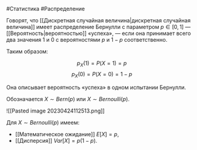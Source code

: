 #Статистика #Распределение 

Говорят, что [[Дискретная случайная величина|дискретная случайная величина]] имеет распределение Бернулли c параметром $p∈[0, 1]$ — [[Вероятность|вероятностью]] «успеха», — если она принимает всего два значения $1$ и $0$ с вероятностями $p$ и $1−p$ соответственно.

Таким образом:

$$p_X​(1)=P(X=1)=p$$$$p_X​(0)=P(X=0)=1−p$$

Она описывает вероятность «успеха» в одном испытании Бернулли.

Обозначается $X∼Bern(p)$ или $X∼Bernoulli(p)$.

![[Pasted image 20230424112513.png]]

Для $X∼Bernoulli(p)$ имеем:

-   [[Математическое ожидание]] $E[X]=p$,
-   [[Дисперсия]] $Var[X]=p(1−p)$.